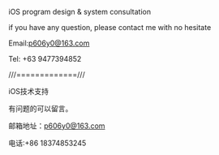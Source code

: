 iOS program design & system consultation

if you have any question, please contact me with no hesitate

Email:p606y0@163.com

Tel: +63 9477394852

///=============///

iOS技术支持

有问题的可以留言。

邮箱地址：p606y0@163.com

电话:+86 18374853245


